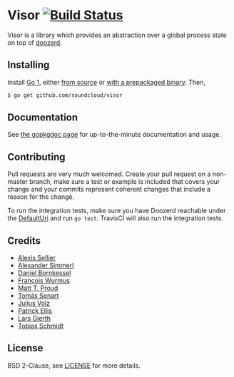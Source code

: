 # Visor [![Build Status][1]][2]

Visor is a library which provides an abstraction over a global process state on top of [doozerd][3].

[1]: https://secure.travis-ci.org/soundcloud/visor.png
[2]: http://travis-ci.org/soundcloud/visor
[3]: https://github.com/ha/doozerd

## Installing

Install [Go 1][4], either [from source][5] or [with a prepackaged binary][6].
Then,

```bash
$ go get github.com/soundcloud/visor
```

[4]: http://golang.org
[5]: http://golang.org/doc/install/source
[6]: http://golang.org/doc/install

## Documentation

See [the gopkgdoc page](http://gopkgdoc.appspot.com/github.com/soundcloud/visor) for up-to-the-minute documentation and usage.

## Contributing

Pull requests are very much welcomed.  Create your pull request on a non-master branch, make sure a test or example is included that covers your change and your commits represent coherent changes that include a reason for the change.

To run the integration tests, make sure you have Doozerd reachable under the [DefaultUri][7] and run `go test`. TravisCI will also run the integration tests.

[7]: https://github.com/soundcloud/visor/blob/master/visor.go#L46

## Credits

* [Alexis Sellier][8]
* [Alexander Simmerl][9]
* [Daniel Bornkessel][10]
* [François Wurmus][11]
* [Matt T. Proud][12]
* [Tomás Senart][13]
* [Julius Volz][14]
* [Patrick Ellis][15]
* [Lars Gierth][16]
* [Tobias Schmidt][17]

[8]: https://github.com/cloudhead
[9]: https://github.com/xla
[10]: https://github.com/kesselborn
[11]: https://github.com/fronx
[12]: https://github.com/matttproud-soundcloud
[13]: https://github.com/tsenart
[14]: https://github.com/juliusv
[15]: https://github.com/pje
[16]: https://github.com/lgierth
[17]: https://github.com/grobie

## License

BSD 2-Clause, see [LICENSE][18] for more details.

[18]: https://github.com/soundcloud/cotterpin/blob/master/LICENSE
